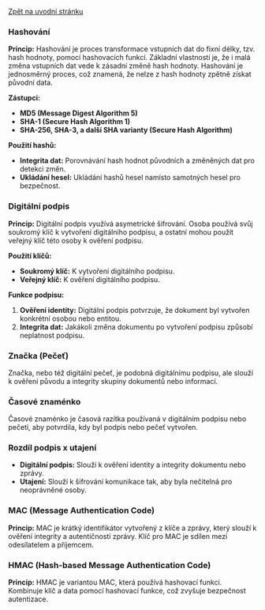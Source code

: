 [Zpět na uvodní stránku](../README.md)

### Hashování

**Princip:**
Hashování je proces transformace vstupních dat do fixní délky, tzv. hash hodnoty, pomocí hashovacích funkcí. Základní vlastností je, že i malá změna vstupních dat vede k zásadní změně hash hodnoty. Hashování je jednosměrný proces, což znamená, že nelze z hash hodnoty zpětně získat původní data.

**Zástupci:**
- **MD5 (Message Digest Algorithm 5)**
- **SHA-1 (Secure Hash Algorithm 1)**
- **SHA-256, SHA-3, a další SHA varianty (Secure Hash Algorithm)**

**Použití hashů:**
- **Integrita dat:** Porovnávání hash hodnot původních a změněných dat pro detekci změn.
- **Ukládání hesel:** Ukládání hashů hesel namísto samotných hesel pro bezpečnost.

### Digitální podpis

**Princip:**
Digitální podpis využívá asymetrické šifrování. Osoba používá svůj soukromý klíč k vytvoření digitálního podpisu, a ostatní mohou použít veřejný klíč této osoby k ověření podpisu.

**Použití klíčů:**
- **Soukromý klíč:** K vytvoření digitálního podpisu.
- **Veřejný klíč:** K ověření digitálního podpisu.

**Funkce podpisu:**
1. **Ověření identity:** Digitální podpis potvrzuje, že dokument byl vytvořen konkrétní osobou nebo entitou.
2. **Integrita dat:** Jakákoli změna dokumentu po vytvoření podpisu způsobí neplatnost podpisu.

### Značka (Pečeť)

Značka, nebo též digitální pečeť, je podobná digitálnímu podpisu, ale slouží k ověření původu a integrity skupiny dokumentů nebo informací.

### Časové znaménko

Časové znaménko je časová razítka používaná v digitálním podpisu nebo pečeti, aby potvrdila, kdy byl podpis nebo pečeť vytvořen.

### Rozdíl podpis x utajení

- **Digitální podpis:** Slouží k ověření identity a integrity dokumentu nebo zprávy.
- **Utajení:** Slouží k šifrování komunikace tak, aby byla nečitelná pro neoprávněné osoby.

### MAC (Message Authentication Code)

**Princip:**
MAC je krátký identifikátor vytvořený z klíče a zprávy, který slouží k ověření integrity a autentičnosti zprávy. Klíč pro MAC je sdílen mezi odesílatelem a příjemcem.

### HMAC (Hash-based Message Authentication Code)

**Princip:**
HMAC je variantou MAC, která používá hashovací funkci. Kombinuje klíč a data pomocí hashovací funkce, což zvyšuje bezpečnost autentizace.

